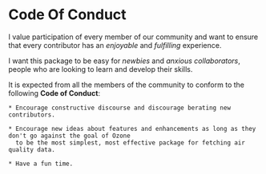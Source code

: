 # Code Of Conduct

I value participation of every member of our community and want to ensure that every contributor
has an _enjoyable_ and _fulfilling_ experience.

I want this package to be easy for _newbies_ and _anxious collaborators_, people who are looking to learn
and develop their skills.

It is expected from all the members of the community to conform to the following **Code of Conduct**:

```
* Encourage constructive discourse and discourage berating new contributors.

* Encourage new ideas about features and enhancements as long as they don't go against the goal of Ozone
  to be the most simplest, most effective package for fetching air quality data.

* Have a fun time.
```

